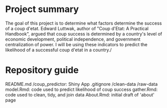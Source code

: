 # Project summary

The goal of this project is to determine what factors determine the 
success of a coup d'etat. Edward Luttwak, author of "Coup d'Etat: A Practical Handbook",
argued that coup success is determined by a country's level of economic development, political 
independence, and government centralization of power. I will be using these indicators to predict the 
likelihood of a successful coup d'etat in a country./

# Repository guide

README.md
/coup_predictor: Shiny App
.gitignore
/clean-data
/raw-data
model.Rmd: code used to predict likelihood of coup success
gather.Rmd: code used to clean, tidy, and join data
About.Rmd: initial draft of 'about' page

